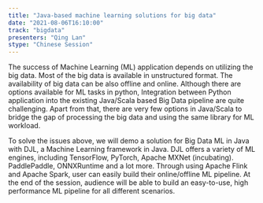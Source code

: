 ```yaml
---
title: "Java-based machine learning solutions for big data"
date: "2021-08-06T16:10:00" 
track: "bigdata"
presenters: "Qing Lan"
stype: "Chinese Session"
---
```

The success of Machine Learning (ML) application depends on utilizing the big data. Most of the big data is available in unstructured format. The availability of big data can be also offline and online. Although there are options available for ML tasks in python, Integration between Python application into the existing Java/Scala based Big Data pipeline are quite challenging. Apart from that, there are very few options in Java/Scala to bridge the gap of processing the big data and using the same library for ML workload. 
 

 To solve the issues above, we will demo a solution for Big Data ML in Java with DJL, a Machine Learning framework in Java. DJL offers a variety of ML engines, including TensorFlow, PyTorch, Apache MXNet (incubating). PaddlePaddle, ONNXRuntime and a lot more. Through using Apache Flink and Apache Spark, user can easily build their online/offline ML pipeline. At the end of the session, audience will be able to build an easy-to-use, high performance ML pipeline for all different scenarios.